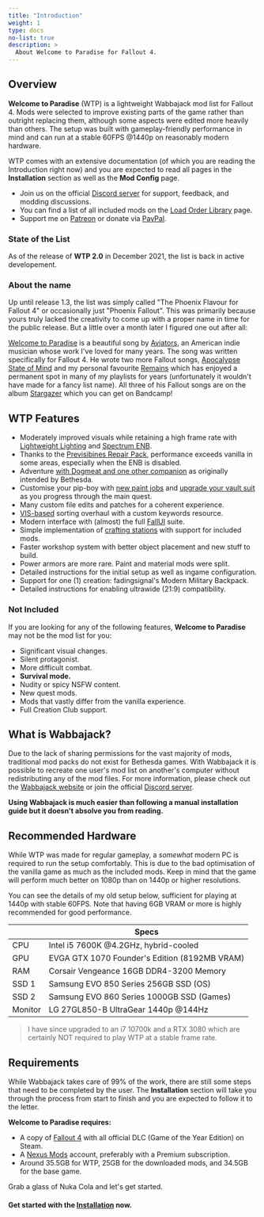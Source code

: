 ```yaml
---
title: "Introduction"
weight: 1
type: docs
no-list: true
description: >
  About Welcome to Paradise for Fallout 4.
---
```


## Overview

**Welcome to Paradise** (WTP) is a lightweight Wabbajack mod list for Fallout 4. Mods were selected to improve existing parts of the game rather than outright replacing them, although some aspects were edited more heavily than others. The setup was built with gameplay-friendly performance in mind and can run at a stable 60FPS @1440p on reasonably modern hardware.

WTP comes with an extensive documentation (of which you are reading the Introduction right now) and you are expected to read all pages in the **Installation** section as well as the **Mod Config** page.

- Join us on the official [Discord server](https://discord.gg/xCPxJFbCTS) for support, feedback, and modding discussions.
- You can find a list of all included mods on the [Load Order Library](https://loadorderlibrary.com/lists/welcome-to-paradise) page.
- Support me on [Patreon](https://www.patreon.com/thephoenixflavour) or donate via [PayPal](https://www.paypal.com/paypalme/ThePhoenixFlavour?locale.x=de_DE).

### State of the List

As of the release of **WTP 2.0** in December 2021, the list is back in active developement.

### About the name

Up until release 1.3, the list was simply called "The Phoenix Flavour for Fallout 4" or occasionally just "Phoenix Fallout". This was primarily because yours truly lacked the creativity to come up with a proper name in time for the public release. But a little over a month later I figured one out after all:

[Welcome to Paradise](https://youtu.be/Olli9bETzXk) is a beautiful song by [Aviators](https://www.youtube.com/channel/UCioNNjH3S7X8byCjPDEqZkA), an American indie musician whose work I've loved for many years. The song was written specifically for Fallout 4. He wrote two more Fallout songs, [Apocalypse State of Mind](https://youtu.be/fX5SBZoBiMM) and my personal favourite [Remains](https://youtu.be/aZ1pCyFK_kY) which has enjoyed a permanent spot in many of my playlists for years (unfortunately it wouldn't have made for a fancy list name). All three of his Fallout songs are on the album [Stargazer](https://soundoftheaviators.bandcamp.com/album/stargazers) which you can get on Bandcamp!

## WTP Features

- Moderately improved visuals while retaining a high frame rate with [Lightweight Lighting](https://www.nexusmods.com/fallout4/mods/57680) and [Spectrum ENB](https://www.nexusmods.com/fallout4/mods/58028).
- Thanks to the [Previsibines Repair Pack](https://www.nexusmods.com/fallout4/mods/46403), performance exceeds vanilla in some areas, especially when the ENB is disabled.
- Adventure [with Dogmeat and one other companion](https://www.nexusmods.com/fallout4/mods/13459) as originally intended by Bethesda.
- Customise your pip-boy with [new paint jobs](https://www.nexusmods.com/fallout4/mods/47858) and [upgrade your vault suit](https://www.nexusmods.com/fallout4/mods/57891) as you progress through the main quest.
- Many custom file edits and patches for a coherent experience.
- [VIS-based](https://www.nexusmods.com/fallout4/mods/3877) sorting overhaul with a custom keywords resource.
- Modern interface with (almost) the full [FallUI](https://www.nexusmods.com/fallout4/mods/48758) suite.
- Simple implementation of [crafting stations](https://www.nexusmods.com/fallout4/mods/44691) with support for included mods.
- Faster workshop system with better object placement and new stuff to build.
- Power armors are more rare. Paint and material mods were split.
- Detailed instructions for the initial setup as well as ingame configuration.
- Support for one (1) creation: fadingsignal's Modern Military Backpack.
- Detailed instructions for enabling ultrawide (21:9) compatibility.

### Not Included

If you are looking for any of the following features, **Welcome to Paradise** may not be the mod list for you:

- Significant visual changes.
- Silent protagonist.
- More difficult combat.
- **Survival mode.**
- Nudity or spicy NSFW content.
- New quest mods.
- Mods that vastly differ from the vanilla experience.
- Full Creation Club support.

## What is Wabbajack?

Due to the lack of sharing permissions for the vast majority of mods, traditional mod packs do not exist for Bethesda games. With Wabbajack it is possible to recreate one user's mod list on another's computer without redistributing any of the mod files. For more information, please check out the [Wabbajack website](https://www.wabbajack.org/) or join the official [Discord server](https://discord.com/invite/wabbajack).

**Using Wabbajack is much easier than following a manual installation guide but it doesn't absolve you from reading.**

## Recommended Hardware

While WTP was made for regular gameplay, a *somewhat* modern PC is required to run the setup comfortably. This is due to the bad optimisation of the vanilla game as much as the included mods. Keep in mind that the game will perform much better on 1080p than on 1440p or higher resolutions.

You can see the details of my old setup below, sufficient for playing at 1440p with stable 60FPS. Note that having 6GB VRAM or more is highly recommended for good performance.

|           | Specs                                         |
| --------- | --------------------------------------------- |
| CPU       | Intel i5 7600K @4.2GHz, hybrid-cooled         |
| GPU       | EVGA GTX 1070 Founder's Edition (8192MB VRAM) |
| RAM       | Corsair Vengeance 16GB DDR4-3200 Memory       |
| SSD 1     | Samsung EVO 850 Series 256GB SSD (OS)         |
| SSD 2     | Samsung EVO 860 Series 1000GB SSD (Games)     |
| Monitor   | LG 27GL850-B UltraGear 1440p @144Hz           |

> I have since upgraded to an i7 10700k and a RTX 3080 which are certainly NOT required to play WTP at a stable frame rate.

## Requirements

While Wabbajack takes care of 99% of the work, there are still some steps that need to be completed by the user. The **Installation** section will take you through the process from start to finish and you are expected to follow it to the letter.

**Welcome to Paradise requires:**

- A copy of [Fallout 4](https://store.steampowered.com/sub/199943/) with all official DLC (Game of the Year Edition) on Steam.
- A [Nexus Mods](https://www.nexusmods.com/fallout4) account, preferably with a Premium subscription.
- Around 35.5GB for WTP, 25GB for the downloaded mods, and 34.5GB for the base game.

Grab a glass of Nuka Cola and let's get started.

#### Get started with the [Installation](/wtp/installation/) now.